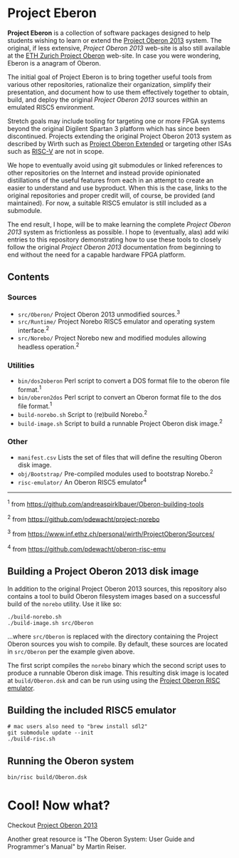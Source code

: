 # Project Eberon

**Project Eberon** is a collection of software packages designed to help students wishing to learn or extend the [Project Oberon 2013](http://www.projectoberon.com) system. The original, if less extensive, _Project Oberon 2013_ web-site is also still available at the [ETH Zurich Project Oberon](https://people.inf.ethz.ch/wirth/ProjectOberon/index.html) web-site. In case you were wondering, Eberon is a anagram of Oberon.

The initial goal of Project Eberon is to bring together useful tools from various other repositories, rationalize their organization, simplify their presentation, and document how to use them effectively together to obtain, build, and deploy the original _Project Oberon 2013_ sources within an emulated RISC5 environment. 

Stretch goals may include tooling for targeting one or more FPGA systems beyond the original Digilent Spartan 3 platform which has since been discontinued. Projects extending the original Project Oberon 2013 system as described by Wirth such as [Project Oberon Extended](https://github.com/andreaspirklbauer/Oberon-extended) or targeting other ISAs such as [RISC-V](https://github.com/solbjorg/oberon-riscv) are not in scope. 

We hope to eventually avoid using git submodules or linked references to other repositories on the Internet and instead provide opinionated distillations of the useful features from each in an attempt to create an easier to understand and use byproduct. When this is the case, links to the original repositories and proper credit will, of course, be provided (and maintained). For now, a suitable RISC5 emulator is still included as a submodule.

The end result, I hope, will be to make learning the complete _Project Oberon 2013_ system as frictionless as possible. I hope to (eventually, alas) add wiki entries to this repository demonstrating how to use these tools to closely follow the original _Project Oberon 2013_ documentation from beginning to end without the need for a capable hardware FPGA platform. 

## Contents

### Sources

* `src/Oberon/`      Project Oberon 2013 unmodified sources.<sup>3</sup>
* `src/Runtime/`     Project Norebo RISC5 emulator and operating system interface.<sup>2</sup>
* `src/Norebo/`      Project Norebo new and modified modules allowing headless operation.<sup>2</sup>

### Utilities

* `bin/dos2oberon`   Perl script to convert a DOS format file to the oberon file format.<sup>1</sup>
* `bin/oberon2dos`   Perl script to convert an Oberon format file to the dos file format.<sup>1</sup>
* `build-norebo.sh`  Script to (re)build Norebo.<sup>2</sup>
* `build-image.sh`   Script to build a runnable Project Oberon disk image.<sup>2</sup>

### Other

* `manifest.csv`     Lists the set of files that will define the resulting Oberon disk image. 
* `obj/Bootstrap/`   Pre-compiled modules used to bootstrap Norebo.<sup>2</sup>
* `risc-emulator/`   An Oberon RISC5 emulator<sup>4</sup>
---

<sup>1</sup> from https://github.com/andreaspirklbauer/Oberon-building-tools

<sup>2</sup> from https://github.com/pdewacht/project-norebo

<sup>3</sup> from https://www.inf.ethz.ch/personal/wirth/ProjectOberon/Sources/

<sup>4</sup> from https://github.com/pdewacht/oberon-risc-emu

## Building a Project Oberon 2013 disk image

In addition to the original Project Oberon 2013 sources, this repository also contains a tool to build Oberon filesystem images based on a successful build of the `norebo` utility.  Use it like so:

    ./build-norebo.sh
    ./build-image.sh src/Oberon

...where `src/Oberon` is replaced with the directory containing the Project Oberon sources you wish to compile. By default, these sources are located in `src/Oberon` per the example given above.

The first script compiles the `norebo` binary which the second script uses to produce a runnable Oberon disk image. This resulting disk image is located at `build/Oberon.dsk` and can be run using using the [Project Oberon RISC emulator](https://github.com/pdewacht/oberon-risc-emu).

## Building the included RISC5 emulator

    # mac users also need to "brew install sdl2"
    git submodule update --init
    ./build-risc.sh

## Running the Oberon system

    bin/risc build/Oberon.dsk

# Cool! Now what?

Checkout [Project Oberon 2013](http://www.projectoberon.com) 

Another great resource is "The Oberon System: User Guide and Programmer's Manual" by Martin Reiser.

